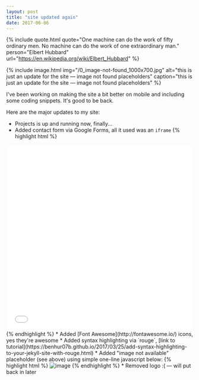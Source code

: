 ```yaml
---
layout: post
title: "site updated again"
date: 2017-06-06
---
```


{% include quote.html
    quote="One machine can do the work of fifty ordinary men.  No machine can do the work of one extraordinary man."
    person="Elbert Hubbard"
    url="https://en.wikipedia.org/wiki/Elbert_Hubbard" %}

{% include image.html
    img="/0_image-not-found_1000x700.jpg"
    alt="this is just an update for the site &mdash; image not found placeholders"
    caption="this is just an update for the site &mdash; image not found placeholders" %}


I've been working on making the site a bit better on mobile and including some coding snippets. It's good to be back.


Here are the major updates to my site:
* Projects is up and running now, finally...
* Added contact form via Google Forms, all it used was an `iframe`
{% highlight html %}
<iframe src="link_to_form" width="100%" height="500" frameborder="0" marginheight="0" marginwidth="0">Loading...</iframe>
{% endhighlight %}
* Added [Font Awesome](http://fontawesome.io/) icons, yes they're awesome
* Added syntax highlighting via `rouge`, [link to tutorial](https://benhur07b.github.io/2017/03/25/add-syntax-highlighting-to-your-jekyll-site-with-rouge.html)
* Added "image not available" placeholder (see above) using simple one-line javascript below:
{% highlight html %}
<img src="/assets/img/image.png" alt="image" onerror="this.onerror=null; this.src='/assets/img/image-not-found.png';"/>
{% endhighlight %}
* Removed logo :( &mdash; will put back in later
